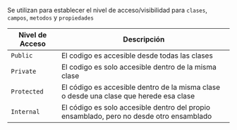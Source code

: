 Se utilizan para establecer el nivel de acceso/visibilidad para `clases`, `campos`, `metodos` y `propiedades`

| Nivel de Acceso | Descripción                                                                             |
| --------------- | --------------------------------------------------------------------------------------- |
| ``Public``      | El codigo es accesible desde todas las clases                                           |
| `Private`       | El codigo es solo accesible dentro de la misma clase                                    |
| `Protected`     | El código es accesible dentro de la misma clase o desde una clase que herede esa clase  |
| `Internal`      | El código es solo accesible dentro del propio ensamblado, pero no desde otro ensamblado |
